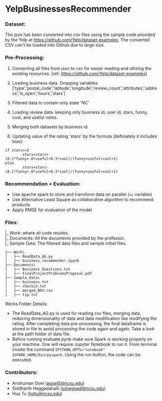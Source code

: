 # YelpBusinessesRecommender

### Dataset:

The json has been converted into csv files using the sample code provided by the Yelp at https://github.com/Yelp/dataset-examples. The converted CSV can't be loaded into Github due to large size.

### Pre-Processing:
1. Converting all files from json to csv for easier reading and utlizing the existing resources. [ref: https://github.com/Yelp/dataset-examples]

2. Loading business data. Dropping variables ['type','postal_code','latitude','longitude','review_count','attributes','address','is_open','hours','stars']

3. Filtered data to contain only state 'NC'

4. Loading review data. keeping only business id, user id, stars, funny, cool, and useful votes.

5. Merging both datasets by business id.

6. Updating value of the rating 'stars' by the formula (definiately it includes bias):

  ```
  if stars>=3
          stars=stars+(0.1*funny+.6*useful+0.3*cool)/(funny+useful+cool+1)
  else
          stars=stars-(0.1*funny+.6*useful+0.3*cool)/(funny+useful+cool+1)
  ```

### Recommendation + Evaluation:

+ Use apache spark to store and transform data on parallel (`sc` variable)
+ Use Alternative Least Square as collaborative algorithm to recommend products 
+ Apply RMSE for evaluation of the model



### Files:

|\_ Work: where all code resides. <br>
|\_ Documents: All the documents provided by the professor. <br>
|\_ Sample Data: The filtered data files and sample initial files. <br>

```
├── Work\
|   ├── ReadData_AG.py            
|   ├── business_recommender.ipynb
├── Documents\
|   ├── Business Questions.txt
|   ├── FinalProjectProblemsProposal.pdf
├── Sample_Data\
|   ├── business.txt          
|   ├── checkin.txt
|   ├── merged_BR3.csv        
|   ├── tip.txt
```

Works Folder Details:
- The ReadData\_AG.py is used for reading csv files, merging data, reducing dimensionality of data and data modification like modifying the rating. After completing data pre-processing, the final dataframe is stored in file to avoid processing the code again and again. Take a look at the path folder of data file. 
- Before running evaluate.pynb make sure Spark is working properly on your machine. One will require Jupyter Notebook to run it. From terminal invoke the command `IPYTHON_OPTS="notebook" $SPARK_HOME/bin/pyspark`. Using the run button, the code can be executed. 

### Contributors:

+ Anshuman Goel (agoel5@ncsu.edu)
+ Siddharth Heggadahalli (ssheggad@ncsu.edu)
+ Huy Tu (hqtu@ncsu.edu)
